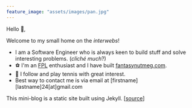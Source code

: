 ```yaml
---
feature_image: "assets/images/pan.jpg"
---
```


Hello 👋,

Welcome to my small home on the *interwebs*!

- I am a Software Engineer who is always keen to build stuff and solve interesting problems. (*cliché much*?)
- ⚽ I'm an [FPL](https://fantasy.premierleague.com/) enthusiast and I have built [fantasynutmeg.com](https://www.fantasynutmeg.com/).
- 🎾 I follow and play tennis with great interest.
- Best way to contact me is via email at [firstname][lastname]24[at]gmail.com

This mini-blog is a static site built using Jekyll. [[source](https://github.com/code247/code247.github.io)]
